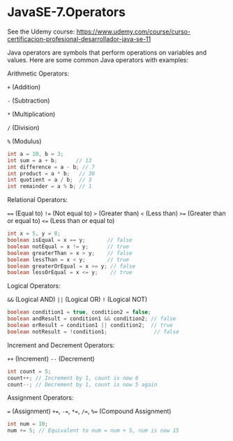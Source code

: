 # JavaSE-7.Operators

See the Udemy course: https://www.udemy.com/course/curso-certificacion-profesional-desarrollador-java-se-11

Java operators are symbols that perform operations on variables and values. Here are some common Java operators with examples:

Arithmetic Operators:

```+``` (Addition)

```-``` (Subtraction)

```*``` (Multiplication)

```/``` (Division)

```%``` (Modulus)

```java
int a = 10, b = 3;
int sum = a + b;      // 13
int difference = a - b; // 7
int product = a * b;   // 30
int quotient = a / b;  // 3
int remainder = a % b; // 1
```

Relational Operators:

```==``` (Equal to)
```!=``` (Not equal to)
```>``` (Greater than)
```<``` (Less than)
```>=``` (Greater than or equal to)
```<=``` (Less than or equal to)

```java
int x = 5, y = 8;
boolean isEqual = x == y;       // false
boolean notEqual = x != y;      // true
boolean greaterThan = x > y;    // false
boolean lessThan = x < y;       // true
boolean greaterOrEqual = x >= y; // false
boolean lessOrEqual = x <= y;    // true
```

Logical Operators:

```&&``` (Logical AND)
```||``` (Logical OR)
```!``` (Logical NOT)

```java
boolean condition1 = true, condition2 = false;
boolean andResult = condition1 && condition2; // false
boolean orResult = condition1 || condition2;  // true
boolean notResult = !condition1;               // false
```

Increment and Decrement Operators:

```++``` (Increment)
```--``` (Decrement)

```java
int count = 5;
count++; // Increment by 1, count is now 6
count--; // Decrement by 1, count is now 5 again
```

Assignment Operators:

```=``` (Assignment)
```+=```, ```-=```, ```*=```, ```/=```, ```%=``` (Compound Assignment)

```java
int num = 10;
num += 5; // Equivalent to num = num + 5, num is now 15
```


